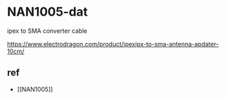 
# NAN1005-dat

ipex to SMA converter cable 

https://www.electrodragon.com/product/ipexipx-to-sma-antenna-apdater-10cm/


## ref 

- [[NAN1005]]